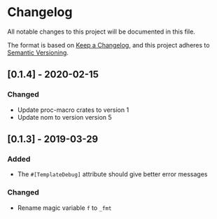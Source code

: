 # Changelog
All notable changes to this project will be documented in this file.

The format is based on [Keep a Changelog](https://keepachangelog.com/en/1.0.0/),
and this project adheres to [Semantic Versioning](https://semver.org/spec/v2.0.0.html).

## [0.1.4] - 2020-02-15
### Changed
- Update proc-macro crates to version 1
- Update nom to version version 5

## [0.1.3] - 2019-03-29
### Added
- The `#[TemplateDebug]` attribute should give better error messages

### Changed
- Rename magic variable `f` to `_fmt`
